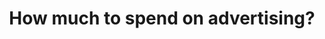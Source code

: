 ---
id: "03"
title: "How much to spend on advertising?"
image: "net-contribution-prediction"
excerpt: "Predict customer net contribution from pay-per-click channel. The prediction is used as an input for decision making on advertising budget."
technologies: "Linear regression, Bayse rules"
datasets: "Hotel booking transaction from an online travel agency"
approach: "After applying feature engineering on the dataset, I separated the transactions into one-time bookers and non-one-time bookers. Then I built separate linar regression models to predict the net contributions for the two customer groups using R packages."
partners: "Boonsit Yimwadsana, Waran Taveekarn, and Papichaya Quengdaeng"
---